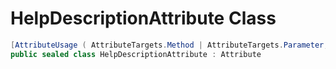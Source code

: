 # HelpDescriptionAttribute Class
```cs
[AttributeUsage ( AttributeTargets.Method | AttributeTargets.Parameter, AllowMultiple = false, Inherited = true )]
public sealed class HelpDescriptionAttribute : Attribute
```
